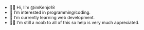 - 👋🏻 Hi, I’m @imKenjo18
- 👀 I’m interested in programming/coding.
- 🌱 I’m currently learning web development.
- 👶🏻 I'm still a noob to all of this so help is very much appreciated.

<!---
imKenjo18/imKenjo18 is a ✨ special ✨ repository because its `README.md` (this file) appears on your GitHub profile.
You can click the Preview link to take a look at your changes.
--->
